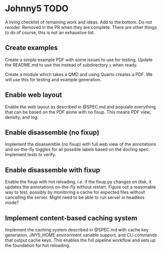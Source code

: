 # Johnny5 TODO

A living checklist of remaining work and ideas.
Add to the bottom. Do not reorder.
Removed in the PR when they are complete.
There are other things to do of course, this is not an exhaustive list.


## Create examples

Create a simple example PDF with some issues to use for testing.
Update the README.md to use this instead of subdirectory `x` when ready.

Create a module which takes a QMD and using Quarto creates a PDF.
We will use this for testing and example generation. 


## Enable web layout

Enable the web layout as described in @SPEC.md and populate everything that can be based on the PDF alone with no fixup.
This means PDF view, density, and log.

## Enable disassemble (no fixup)

Implement the disassemble (no fixup) with full web view of the annotations and on-the-fly toggles for all possible labels
based on the docling spec. Implement tests to verify.

## Enable disassemble with fixup

Enable the fixup with hot reloading, i.e. if the fixup.py changes on disk, it updates the annotations on-the-fly without restart. 
Figure out a reasonable way to test, possibly by monitoring a cache for expected files without cancelling the server. 
Might need to be able to run server in headless mode? 

## Implement content-based caching system

Implement the caching system described in @SPEC.md with cache key generation, 
JNY5_HOME environment variable support, and CLI commands that output cache keys.
This enables the full pipeline workflow and sets up the foundation for hot reloading.
